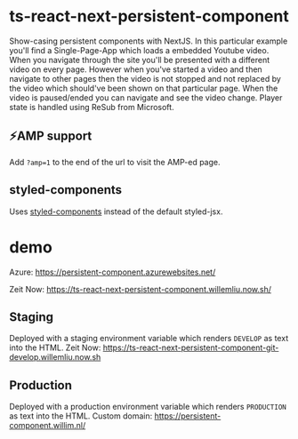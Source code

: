 # ts-react-next-persistent-component

Show-casing persistent components with NextJS.
In this particular example you'll find a Single-Page-App which loads a embedded Youtube video.
When you navigate through the site you'll be presented with a different video on every page.
However when you've started a video and then navigate to other pages then the video is not stopped and not replaced by the video which should've been shown on that particular page.
When the video is paused/ended you can navigate and see the video change.
Player state is handled using ReSub from Microsoft.

## ⚡AMP support

Add `?amp=1` to the end of the url to visit the AMP-ed page.

## styled-components

Uses [styled-components](https://www.styled-components.com/) instead of the default styled-jsx.

# demo

Azure: https://persistent-component.azurewebsites.net/

Zeit Now: https://ts-react-next-persistent-component.willemliu.now.sh/

## Staging

Deployed with a staging environment variable which renders `DEVELOP` as text into the HTML.
Zeit Now: https://ts-react-next-persistent-component-git-develop.willemliu.now.sh

## Production

Deployed with a production environment variable which renders `PRODUCTION` as text into the HTML.
Custom domain: https://persistent-component.willim.nl/
